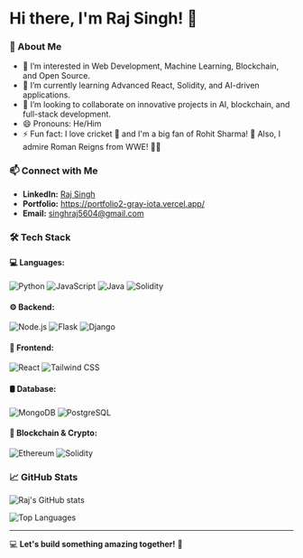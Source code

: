 # Hi there, I'm Raj Singh! 👋

### 🚀 About Me
- 👀 I’m interested in Web Development, Machine Learning, Blockchain, and Open Source.
- 🌱 I’m currently learning Advanced React, Solidity, and AI-driven applications.
- 💞️ I’m looking to collaborate on innovative projects in AI, blockchain, and full-stack development.
- 😄 Pronouns: He/Him
- ⚡ Fun fact: I love cricket 🏏 and I'm a big fan of Rohit Sharma! 🎯 Also, I admire Roman Reigns from WWE! 💪🔥

### 📫 Connect with Me
- **LinkedIn:** [Raj Singh](https://www.linkedin.com/in/raj-singh-92b104266/)
- **Portfolio:** https://portfolio2-gray-iota.vercel.app/
- **Email:** singhraj5604@gmail.com

### 🛠 Tech Stack
#### 💻 Languages:
![Python](https://img.shields.io/badge/-Python-3776AB?style=flat&logo=python&logoColor=white)
![JavaScript](https://img.shields.io/badge/-JavaScript-F7DF1E?style=flat&logo=javascript&logoColor=black)
![Java](https://img.shields.io/badge/-Java-007396?style=flat&logo=java&logoColor=white)
![Solidity](https://img.shields.io/badge/-Solidity-363636?style=flat&logo=solidity&logoColor=white)

#### ⚙️ Backend:
![Node.js](https://img.shields.io/badge/-Node.js-339933?style=flat&logo=node.js&logoColor=white)
![Flask](https://img.shields.io/badge/-Flask-000000?style=flat&logo=flask&logoColor=white)
![Django](https://img.shields.io/badge/-Django-092E20?style=flat&logo=django&logoColor=white)

#### 🎨 Frontend:
![React](https://img.shields.io/badge/-React-61DAFB?style=flat&logo=react&logoColor=black)
![Tailwind CSS](https://img.shields.io/badge/-Tailwind_CSS-38B2AC?style=flat&logo=tailwind-css&logoColor=white)

#### 🛢️ Database:
![MongoDB](https://img.shields.io/badge/-MongoDB-47A248?style=flat&logo=mongodb&logoColor=white)
![PostgreSQL](https://img.shields.io/badge/-PostgreSQL-336791?style=flat&logo=postgresql&logoColor=white)

#### 🔗 Blockchain & Crypto:
![Ethereum](https://img.shields.io/badge/-Ethereum-3C3C3D?style=flat&logo=ethereum&logoColor=white)
![Solidity](https://img.shields.io/badge/-Solidity-363636?style=flat&logo=solidity&logoColor=white)

### 📈 GitHub Stats
![Raj's GitHub stats](https://github-readme-stats.vercel.app/api?username=Raj-Singh-3&show_icons=true&theme=tokyonight)

![Top Languages](https://github-readme-stats.vercel.app/api/top-langs/?username=Raj-Singh-3&layout=compact&theme=tokyonight)

---

💻 **Let's build something amazing together!** 🚀
